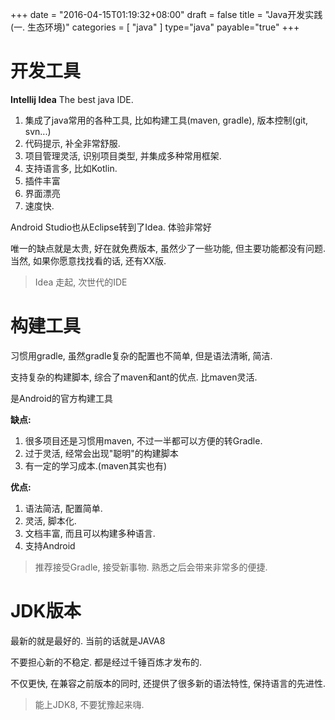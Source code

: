 +++
date = "2016-04-15T01:19:32+08:00"
draft = false
title = "Java开发实践(一. 生态环境)"
categories = [ "java" ]
type="java"
payable="true"
+++

# 开发工具

**Intellij Idea** The best java IDE.

1. 集成了java常用的各种工具, 比如构建工具(maven, gradle), 版本控制(git, svn...)
2. 代码提示, 补全非常舒服.
3. 项目管理灵活, 识别项目类型, 并集成多种常用框架.
4. 支持语言多, 比如Kotlin.
5. 插件丰富
6. 界面漂亮
7. 速度快.

Android Studio也从Eclipse转到了Idea. 体验非常好

唯一的缺点就是太贵, 好在就免费版本, 虽然少了一些功能, 但主要功能都没有问题. 当然, 如果你愿意找找看的话, 还有XX版.

> Idea 走起, 次世代的IDE

# 构建工具

习惯用gradle, 虽然gradle复杂的配置也不简单, 但是语法清晰, 简洁.

支持复杂的构建脚本, 综合了maven和ant的优点. 比maven灵活.

是Android的官方构建工具

**缺点:**

1. 很多项目还是习惯用maven, 不过一半都可以方便的转Gradle.  
2. 过于灵活, 经常会出现"聪明"的构建脚本
3. 有一定的学习成本.(maven其实也有)

**优点:**

1. 语法简洁, 配置简单.
2. 灵活, 脚本化.
3. 文档丰富, 而且可以构建多种语言.
4. 支持Android

> 推荐接受Gradle, 接受新事物. 熟悉之后会带来非常多的便捷.

# JDK版本

最新的就是最好的. 当前的话就是JAVA8

不要担心新的不稳定. 都是经过千锤百炼才发布的.

不仅更快, 在兼容之前版本的同时, 还提供了很多新的语法特性, 保持语言的先进性.

> 能上JDK8, 不要犹豫起来嗨.
